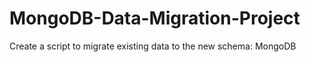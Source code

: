 # MongoDB-Data-Migration-Project
Create a script to migrate existing data to the new schema: MongoDB
